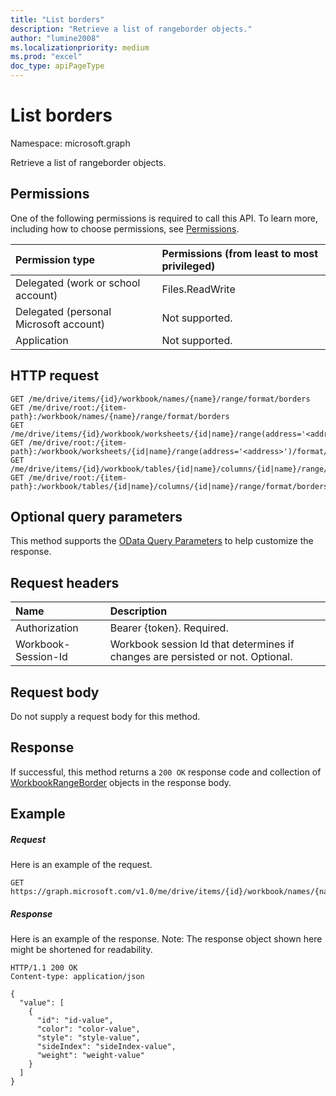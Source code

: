 ```yaml
---
title: "List borders"
description: "Retrieve a list of rangeborder objects."
author: "lumine2008"
ms.localizationpriority: medium
ms.prod: "excel"
doc_type: apiPageType
---
```


# List borders

Namespace: microsoft.graph

Retrieve a list of rangeborder objects.
## Permissions
One of the following permissions is required to call this API. To learn more, including how to choose permissions, see [Permissions](/graph/permissions-reference).

|Permission type      | Permissions (from least to most privileged)              |
|:--------------------|:---------------------------------------------------------|
|Delegated (work or school account) | Files.ReadWrite    |
|Delegated (personal Microsoft account) | Not supported.    |
|Application | Not supported. |

## HTTP request
<!-- { "blockType": "ignored" } -->
```http
GET /me/drive/items/{id}/workbook/names/{name}/range/format/borders
GET /me/drive/root:/{item-path}:/workbook/names/{name}/range/format/borders
GET /me/drive/items/{id}/workbook/worksheets/{id|name}/range(address='<address>')/format/borders
GET /me/drive/root:/{item-path}:/workbook/worksheets/{id|name}/range(address='<address>')/format/borders
GET /me/drive/items/{id}/workbook/tables/{id|name}/columns/{id|name}/range/format/borders
GET /me/drive/root:/{item-path}:/workbook/tables/{id|name}/columns/{id|name}/range/format/borders
```
## Optional query parameters
This method supports the [OData Query Parameters](/graph/query-parameters) to help customize the response.

## Request headers
| Name      |Description|
|:----------|:----------|
| Authorization  | Bearer {token}. Required. |
| Workbook-Session-Id  | Workbook session Id that determines if changes are persisted or not. Optional.|

## Request body
Do not supply a request body for this method.

## Response

If successful, this method returns a `200 OK` response code and collection of [WorkbookRangeBorder](../resources/rangeborder.md) objects in the response body.
## Example
##### Request
Here is an example of the request.

<!-- {
  "blockType": "request",
  "name": "get_borders"
}-->
```msgraph-interactive
GET https://graph.microsoft.com/v1.0/me/drive/items/{id}/workbook/names/{name}/range/format/borders
```

##### Response
Here is an example of the response. Note: The response object shown here might be shortened for readability.
<!-- {
  "blockType": "response",
  "truncated": true,
  "@odata.type": "microsoft.graph.workbookRangeBorder",
  "isCollection": true
} -->
```http
HTTP/1.1 200 OK
Content-type: application/json

{
  "value": [
    {
      "id": "id-value",
      "color": "color-value",
      "style": "style-value",
      "sideIndex": "sideIndex-value",
      "weight": "weight-value"
    }
  ]
}
```

<!-- uuid: 8fcb5dbc-d5aa-4681-8e31-b001d5168d79
2015-10-25 14:57:30 UTC -->
<!-- {
  "type": "#page.annotation",
  "description": "List borders",
  "keywords": "",
  "section": "documentation",
  "tocPath": "",
  "suppressions": [
  ]
}-->
